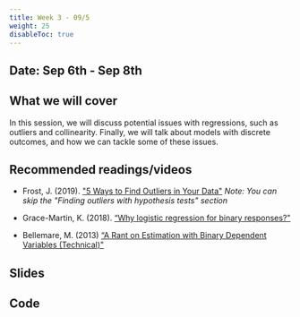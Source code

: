 ```yaml
---
title: Week 3 - 09/5
weight: 25
disableToc: true
---
```


## Date: Sep 6th - Sep 8th

## What we will cover

In this session, we will discuss potential issues with regressions, such as outliers and collinearity. Finally, we will talk about models with discrete outcomes, and how we can tackle some of these issues.

## Recommended readings/videos

- Frost, J. (2019). ["5 Ways to Find Outliers in Your Data"](https://statisticsbyjim.com/basics/outliers/) *Note: You can skip the "Finding outliers with hypothesis tests" section*

- Grace-Martin, K. (2018). [“Why logistic regression for binary responses?"](https://www.theanalysisfactor.com/why-logistic-regression-for-binary-response/)

- Bellemare, M. (2013) [“A Rant on Estimation with Binary Dependent Variables (Technical)"](http://marcfbellemare.com/wordpress/8951)


## Slides
<!-- 
{{% button href="https://sta235.netlify.app/Classes/Week3/1_OLS_cont/f2022_sta235h_4_reg_cont.html" icon="fas fa-external-link-alt" icon-position="right" %}}New window{{% /button %}} {{% button href="https://sta235.netlify.app/Classes/Week3/1_OLS_cont/f2022_sta235h_4_reg_cont.pdf" icon="fas fa-file-pdf" icon-position="right" %}}Download{{% /button %}} 

{{< slides src="https://sta235.netlify.app/Classes/Week3/1_OLS_cont/f2022_sta235h_4_reg_cont.html" >}}


{{% button href="https://sta235.netlify.app/Classes/Week3/2_OLS_issues/f2022_sta235h_5_reg.html" icon="fas fa-external-link-alt" icon-position="right" %}}New window{{% /button %}} {{% button href="https://sta235.netlify.app/Classes/Week3/2_OLS_issues/f2022_sta235h_5_reg.pdf" icon="fas fa-file-pdf" icon-position="right" %}}Download{{% /button %}} 

{{< slides src="https://sta235.netlify.app/Classes/Week3/2_OLS_issues/f2022_sta235h_5_reg.html" >}}
-->

## Code
 <!-- 
Here is the R code we will review in class, with some additional data and questions <a onclick="ga('send', 'event', 'External-Link','click','code3','0','Link');" href="https://sta235.netlify.app/Classes/Week3/2_OLS_issues/code/f2022_sta235h_3_reg.R" target="_blank" class="btn btn-default">Download<i class="fas fa-code"></i></a>
-->
